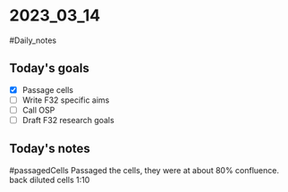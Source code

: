 # 2023_03_14 
#Daily_notes
## Today's goals
- [x] Passage cells
- [ ] Write F32 specific aims
- [ ] Call OSP
- [ ] Draft F32 research goals

## Today's notes

#passagedCells 
Passaged the cells, they were at about 80% confluence. back diluted cells 1:10